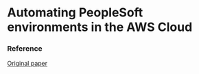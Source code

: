 

# Automating PeopleSoft environments in the AWS Cloud





### Reference

<a href="https://d1.awsstatic.com/whitepapers/Automating-PeopleSoft-Environments-in-AWS-Cloud.pdf?did=wp_card&trk=wp_card"> Original paper </a>
